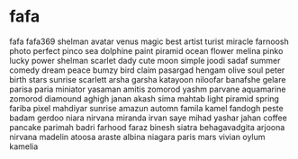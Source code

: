 # fafa
fafa
fafa369
shelman
avatar
venus
magic
best
artist
turist
miracle
farnoosh
photo
perfect
pinco
sea
dolphine
paint
piramid
ocean
flower
melina
pinko
lucky
power
shelman
scarlet
dady
cute
moon
simple
joodi
sadaf
summer
comedy
dream
peace
bumzy
bird
claim
pasargad
hengam
olive
soul
peter
birth
stars
sunrise
scarlett
arsha
garsha
katayoon
niloofar
banafshe
gelare
parisa
paria
miniator
yasaman
amitis
zomorod
yashm
parvane
aquamarine
zomorod
diamound
aghigh
janan
akash
sima
mahtab
light
piramid
spring
fariba
pixel
mahdiyar
sunrise
amazun
automn
famila
kamel
fandogh
peste
badam
gerdoo
niara
nirvana
miranda
irvan
saye
mihad
yashar
jahan
coffee
pancake
parimah
badri
farhood
faraz
binesh
siatra
behagavadgita
arjoona
nirvana
madelin
atoosa
araste
albina
niagara
paris
mars
vivian
oylum
kamelia
